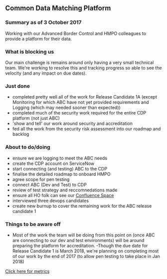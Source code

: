 ## Common Data Matching Platform

### Summary as of 3 October  2017
Working with our Advanced Border Control and HMPO colleagues to provide a platform for their data.

### What is blocking us
Our main challenge is remains around only having a very small technical team. We're working to resolve this and tracking progress so able to see the velocity (and any impact on due dates). 

### Just done
- completed pretty well all of the work for Release Candidate 1A (except Monitoring for which ABC have not yet provided requirements and Logging (which may needed sooner than expected))
- completed much of the security work required for the entire CDP platform (not just ABC)
- 'show and tell' our work around security and accreditation
- fed all the work from the security risk assessment into our roadmap and backlog

### About to do/doing
- ensure we are logging to meet the ABC needs
- create the CDP account on ServiceNow
- start connecting (and testing) ABC to the CDP
- finalise the detailed roadmap to onboard HMPO
- agree scope for pen testing
- connect ABC (Dev and Test) to CDP
- review of test strategy and reccomnedations made
- ensure all HO folk can see our [Confluence Space](https://collaboration.homeoffice.gov.uk/pages/viewpage.action?pageId=21019374)
- interviewed three devops candidates
- create new burnup to cover the remaining work for the ABC release candidate 1

### Things to be aware off
- Most of the work the team will be doing from this point on (once ABC are connecting to our dev and test environments) will be around preparing the platform for accreditation.
-Though the due date for Release Candidate 1 is March 2018, we're planning on completing most of our work by the end of 2017 (to allow pen testing to take place in Jan 2018)

[Click here for metrics](metrics.html)
